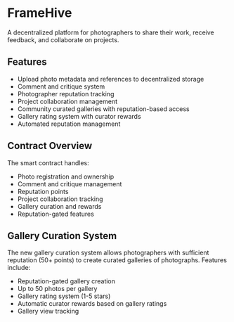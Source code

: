 # FrameHive

A decentralized platform for photographers to share their work, receive feedback, and collaborate on projects.

## Features
- Upload photo metadata and references to decentralized storage
- Comment and critique system
- Photographer reputation tracking
- Project collaboration management
- Community curated galleries with reputation-based access
- Gallery rating system with curator rewards
- Automated reputation management

## Contract Overview
The smart contract handles:
- Photo registration and ownership
- Comment and critique management  
- Reputation points
- Project collaboration tracking
- Gallery curation and rewards
- Reputation-gated features

## Gallery Curation System
The new gallery curation system allows photographers with sufficient reputation (50+ points) to create curated galleries of photographs. Features include:
- Reputation-gated gallery creation
- Up to 50 photos per gallery
- Gallery rating system (1-5 stars)
- Automatic curator rewards based on gallery ratings
- Gallery view tracking
